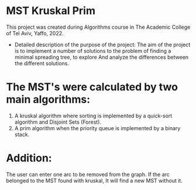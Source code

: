 # MST Kruskal Prim
This project was created during Algorithms course in The Academic College of Tel Aviv, Yaffo, 2022.

* Detailed description of the purpose of the project:
The aim of the project is to implement a number of solutions to the problem of finding a minimal spreading tree, to explore
And analyze the differences between the different solutions.

# The MST's were calculated by two main algorithms:
1. A kruskal algorithm where sorting is implemented by a quick-sort algorithm and Disjoint Sets (Forest).
2. A prim algorithm when the priority queue is implemented by a binary stack.

# Addition:
The user can enter one arc to be removed from the graph.
If the arc belonged to the MST found with kruskal, It will find a new MST without it.
